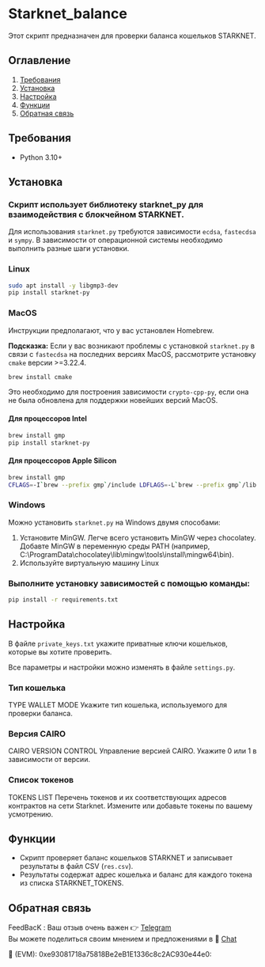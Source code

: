 # Starknet_balance

Этот скрипт предназначен для проверки баланса кошельков STARKNET. 

## Оглавление
1. [Требования](#требования)
2. [Установка](#установка)
3. [Настройка](#настройка)
4. [Функции](#функции)
5. [Обратная связь](#обратная-связь)

## Требования
- Python 3.10+

## Установка

### Скрипт использует библиотеку starknet_py для взаимодействия с блокчейном STARKNET.

Для использования `starknet.py` требуются зависимости `ecdsa`, `fastecdsa` и `sympy`. В зависимости от операционной системы необходимо выполнить разные шаги установки.

### Linux

```bash
sudo apt install -y libgmp3-dev
pip install starknet-py
```

### MacOS

Инструкции предполагают, что у вас установлен Homebrew.

**Подсказка:** Если у вас возникают проблемы с установкой `starknet.py` в связи с `fastecdsa` на последних версиях MacOS, рассмотрите установку `cmake` версии >=3.22.4.

```bash
brew install cmake
```

Это необходимо для построения зависимости `crypto-cpp-py`, если она не была обновлена для поддержки новейших версий MacOS.

#### Для процессоров Intel

```bash
brew install gmp
pip install starknet-py
```

#### Для процессоров Apple Silicon

```bash
brew install gmp
CFLAGS=-I`brew --prefix gmp`/include LDFLAGS=-L`brew --prefix gmp`/lib pip install starknet-py
```

### Windows

Можно установить `starknet.py` на Windows двумя способами:

1. Установите MinGW.
Легче всего установить MinGW через chocolatey.
Добавте MinGW в переменную среды PATH (например, C:\ProgramData\chocolatey\lib\mingw\tools\install\mingw64\bin).
2. Используйте виртуальную машину Linux

### Выполните установку зависимостей с помощью команды:
   ```bash
   pip install -r requirements.txt
   ```

## Настройка
В файле `private_keys.txt` укажите приватные ключи кошельков, которые вы хотите проверить.

Все параметры и настройки можно изменять в файле `settings.py`.

### Тип кошелька
TYPE WALLET MODE
Укажите тип кошелька, используемого для проверки баланса.

### Версия CAIRO
CAIRO VERSION CONTROL
Управление версией CAIRO. Укажите 0 или 1 в зависимости от версии.

### Список токенов
TOKENS LIST
Перечень токенов и их соответствующих адресов контрактов на сети Starknet. Измените или добавьте токены по вашему усмотрению.

## Функции
- Скрипт проверяет баланс кошельков STARKNET и записывает результаты в файл CSV (`res.csv`).
- Результаты содержат адрес кошелька и баланс для каждого токена из списка STARKNET_TOKENS.

## Обратная связь
FeedBacK : Ваш отзыв очень важен 👉 [Telegram](https://t.me/MyKlondike) <br>
Вы можете поделиться своим мнением и предложениями в 🐸
[Chat](https://t.me/Klondike_Talks) <br>

🍩 (EVM): 0xe93081718a75818Be2eB1E1336c8c2AC930e44e0:
